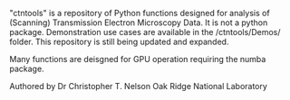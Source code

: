"ctntools" is a repository of Python functions designed for analysis of (Scanning) Transmission Electron Microscopy Data. It is not a python package. Demonstration use cases are available in the /ctntools/Demos/ folder. This repository is still being updated and expanded. 

Many functions are deisgned for GPU operation requiring the numba package. 

Authored by Dr Christopher T. Nelson
Oak Ridge National Laboratory
